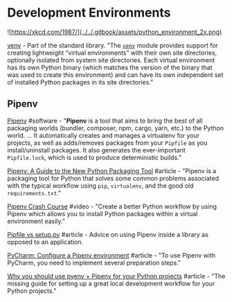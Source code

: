 # Development Environments

![https://xkcd.com/1987/](../../.gitbook/assets/python_environment_2x.png)

[venv](https://docs.python.org/3/library/venv.html) - Part of the standard library. "The [`venv`](https://docs.python.org/3/library/venv.html#module-venv) module provides support for creating lightweight “virtual environments” with their own site directories, optionally isolated from system site directories. Each virtual environment has its own Python binary \(which matches the version of the binary that was used to create this environment\) and can have its own independent set of installed Python packages in its site directories."

## Pipenv

[Pipenv](https://docs.pipenv.org/en/latest/#pipenv-python-dev-workflow-for-humans) \#software - "**Pipenv** is a tool that aims to bring the best of all packaging worlds \(bundler, composer, npm, cargo, yarn, etc.\) to the Python world. _..._ It automatically creates and manages a virtualenv for your projects, as well as adds/removes packages from your `Pipfile` as you install/uninstall packages. It also generates the ever-important `Pipfile.lock`, which is used to produce deterministic builds."

[Pipenv: A Guide to the New Python Packaging Tool](https://realpython.com/pipenv-guide/) \#article - "Pipenv is a packaging tool for Python that solves some common problems associated with the typical workflow using `pip`, `virtualenv`, and the good old `requirements.txt`."

[Pipenv Crash Course](https://www.youtube.com/watch?v=6Qmnh5C4Pmo) \#video - "Create a better Python workflow by using Pipenv which allows you to install Python packages within a virtual environment easily."

[Pipfile vs setup.py](https://docs.pipenv.org/en/latest/advanced/#pipfile-vs-setup-py) \#article - Advice on using Pipenv inside a library as opposed to an application.

[PyCharm: Configure a Pipenv environment](https://www.jetbrains.com/help/pycharm/pipenv.html#Pipenv.xml) \#article - "To use Pipenv with PyCharm, you need to implement several preparation steps."

[Why you should use pyenv + Pipenv for your Python projects](https://hackernoon.com/reaching-python-development-nirvana-bb5692adf30c) \#article - "The missing guide for setting up a great local development workflow for your Python projects."

